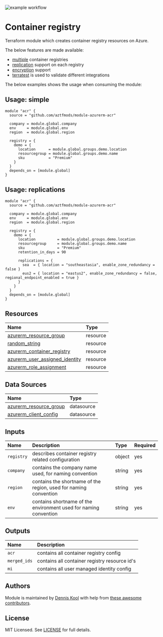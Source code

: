 ![example workflow](https://github.com/aztfmods/module-azurerm-acr/actions/workflows/validate.yml/badge.svg)

# Container registry

Terraform module which creates container registry resources on Azure.

The below features are made available:

- [multiple](examples/multiple/main.tf) container registries
- [replication](examples/replications/main.tf) support on each registry
- [encryption](examples/encryption/main.tf) support
- [terratest](https://terratest.gruntwork.io) is used to validate different integrations

The below examples shows the usage when consuming the module:

## Usage: simple

```hcl
module "acr" {
  source = "github.com/aztfmods/module-azurerm-acr"

  company = module.global.company
  env     = module.global.env
  region  = module.global.region

  registry = {
    demo = {
      location      = module.global.groups.demo.location
      resourcegroup = module.global.groups.demo.name
      sku           = "Premium"
    }
  }
  depends_on = [module.global]
}
```

## Usage: replications

```hcl
module "acr" {
  source = "github.com/aztfmods/module-azurerm-acr"

  company = module.global.company
  env     = module.global.env
  region  = module.global.region

  registry = {
    demo = {
      location          = module.global.groups.demo.location
      resourcegroup     = module.global.groups.demo.name
      sku               = "Premium"
      retention_in_days = 90

      replications = {
        sea  = { location = "southeastasia", enable_zone_redundancy = false }
        eus2 = { location = "eastus2", enable_zone_redundancy = false, regional_endpoint_enabled = true }
      }
    }
  }
  depends_on = [module.global]
}
```

## Resources

| Name | Type |
| :-- | :-- |
| [azurerm_resource_group](https://registry.terraform.io/providers/hashicorp/azurerm/latest/docs/resources/resource_group) | resource |
| [random_string](https://registry.terraform.io/providers/hashicorp/random/latest/docs/resources/string) | resource |
| [azurerm_container_registry](https://registry.terraform.io/providers/hashicorp/azurerm/latest/docs/resources/container_registry) | resource |
| [azurerm_user_assigned_identity](https://registry.terraform.io/providers/hashicorp/azurerm/latest/docs/resources/user_assigned_identity) | resource |
| [azurerm_role_assignment](https://registry.terraform.io/providers/hashicorp/azurerm/latest/docs/resources/role_assignment) | resource |

## Data Sources

| Name | Type |
| :-- | :-- |
| [azurerm_resource_group](https://registry.terraform.io/providers/hashicorp/azurerm/1.39.0/docs/data-sources/resource_group) | datasource |
| [azurerm_client_config](https://registry.terraform.io/providers/hashicorp/azurerm/latest/docs/data-sources/client_config) | datasource |


## Inputs

| Name | Description | Type | Required |
| :-- | :-- | :-- | :-- |
| `registry` | describes container registry related configuration | object | yes |
| `company` | contains the company name used, for naming convention	| string | yes |
| `region` | contains the shortname of the region, used for naming convention	| string | yes |
| `env` | contains shortname of the environment used for naming convention	| string | yes |

## Outputs

| Name | Description |
| :-- | :-- |
| `acr` | contains all container registry config |
| `merged_ids` | contains all container registry resource id's |
| `mi` | contains all user managed identity config |

## Authors

Module is maintained by [Dennis Kool](https://github.com/dkooll) with help from [these awesome contributors](https://github.com/aztfmods/module-azurerm-acr/graphs/contributors).

## License

MIT Licensed. See [LICENSE](https://github.com/aztfmods/module-azurerm-acr/blob/main/LICENSE) for full details.
